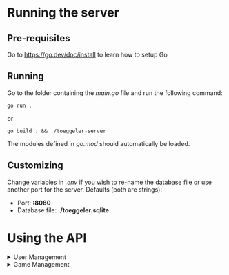 # Running the server

## Pre-requisites
Go to https://go.dev/doc/install to learn how to setup Go

## Running
Go to the folder containing the _main.go_ file and run the following command:

`go run .`

or

`go build . && ./toeggeler-server` 

The modules defined in _go.mod_ should automatically be loaded.

## Customizing

Change variables in _.env_ if you wish to re-name the database file or use another port for the server.
Defaults (both are strings): 
* Port: **:8080**
* Database file: **./toeggeler.sqlite**


# Using the API

<details>

<summary>User Management</summary>

<br />

**GET /api/users** to get all users

```
// Response 
[
    {
        "id": 1,
        "username": "Franz",
        "mail": "franz@net.com",   
    }
]
```
* **GET /api/users/{name}** to get a single user
```
// Response 
{
    "id": 1,
    "username": "Franz",
    "mail": "franz@net.com",   
}
```
* **POST /api/users** to create a new user
```
// Request
{
    "username": "Franz",
    "mail": "franz@net.com"
    "password": "insecure"
}

// Response 
{
    "id": 1,
    "username": "Franz",
    "mail": "franz@net.com",   
}
```
* **PUT /api/users/{name}** to update an existing user
```
// Request
{
    // only mail updatable for now
    "mail": "franz2@net.com"
}

// Response 
{
    "id": 1,
    "username": "Franz",
    "mail": "franz2@net.com",   
}
```
* **DELETE /api/users/{name}** to delete an existing user
</details>

<details>
<summary>Game Management</summary>

<br/>

* **GET api/games?playerId={id}** to get games played by the player
```
// Response
[
    {
        "id": "asdfasdfasdf",
        "events: [
            {
                "timestamp": 1000000,
                "event": "GAME_START",
                "team1": {
                    "offense": 1,
                    "defense": 2
                },
                "team2: {
                    "offense": 3,
                    "defense": 4
                }
            },
            {
                "timestamp": 100000,
                "event": "GOAL" | "OWN_GOAL" | "FOETELI",
                "player": 1
            }
            {
                "timestamp": 130000,
                "event": "GAME_END"
            }
        ]
    }
]
```

* **POST /api/games** to submit a completed game
```
// Request
[
    // "GAME_START" requires "team1" and "team2" properties 
    {
        "timestamp": 1000000, // unix timestamp
        "event": "GAME_START",
        "team1": {
            "offense": 1,
            "defense": 2
        },
        "team2: {
            "offense": 3,
            "defense": 4
        }
    },
    // any type of goal event requires the player id 
    {
        "timestamp": 100000,
        "event": "GOAL" | "OWN_GOAL" | "FOETELI",
        "player": 1
    }
    {
        "timestamp": 130000,
        "event": "GAME_END"
    }
]

// Response
{
    "id": "IdIdIdIdId"
}
```
</details>